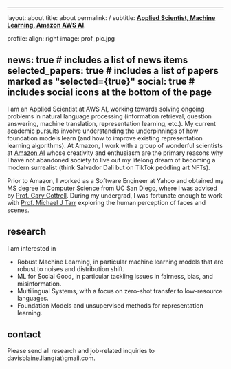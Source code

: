 
---
layout: about
title: about
permalink: /
subtitle: <a href='#'>**Applied Scientist, Machine Learning, Amazon AWS AI**</a>.

profile:
  align: right
  image: prof_pic.jpg

news: true  # includes a list of news items
selected_papers: true # includes a list of papers marked as "selected={true}"
social: true  # includes social icons at the bottom of the page
---

I am an Applied Scientist at AWS AI, working towards solving ongoing problems in natural language processing (information retrieval, question answering, machine translation, representation learning, etc.). My current academic pursuits involve understanding the underpinnings of how foundation models learn (and how to improve existing representation learning algorithms). At Amazon, I work with a group of wonderful scientists at [Amazon AI](https://amazon.jobs/en/internal/teams/amazonai) whose creativity and enthusiasm are the primary reasons why I have not abandoned society to live out my lifelong dream of becoming a modern surrealist (think Salvador Dali but on TikTok peddling art NFTs).   

Prior to Amazon, I worked as a Software Engineer at Yahoo and obtained my MS degree in Computer Science from UC San Diego, where I was advised by [Prof. Gary Cottrell](https://cseweb.ucsd.edu/~gary/). During my undergrad, I was fortunate enough to work with [Prof. Michael J Tarr](https://www.cmu.edu/dietrich/psychology/people/core-training-faculty/tarr-michael.html) exploring the human perception of faces and scenes.

## research
I am interested in
* Robust Machine Learning, in particular machine learning models that are robust to noises and distribution shift.
* ML for Social Good, in particular tackling issues in fairness, bias, and misinformation.
* Multilingual Systems, with a focus on zero-shot transfer to low-resource languages.
* Foundation Models and unsupervised methods for representation learning.

## contact
Please send all research and job-related inquiries to davisblaine.liang(at)gmail.com. 
